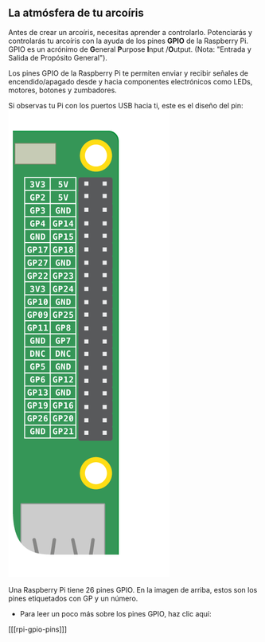 ## La atmósfera de tu arcoíris

Antes de crear un arcoíris, necesitas aprender a controlarlo. Potenciarás y controlarás tu arcoíris con la ayuda de los pines **GPIO** de la Raspberry Pi. GPIO es un acrónimo de **G**eneral **P**urpose **I**nput /**O**utput. (Nota: "Entrada y Salida de Propósito General").

Los pines GPIO de la Raspberry Pi te permiten enviar y recibir señales de encendido/apagado desde y hacia componentes electrónicos como LEDs, motores, botones y zumbadores.

Si observas tu Pi con los puertos USB hacia ti, este es el diseño del pin: ![Diseño GPIO](images/gpio-upright.png)

Una Raspberry Pi tiene 26 pines GPIO. En la imagen de arriba, estos son los pines etiquetados con GP y un número.

+ Para leer un poco más sobre los pines GPIO, haz clic aquí:

[[[rpi-gpio-pins]]]